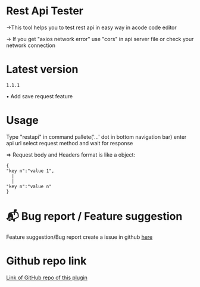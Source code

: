 # Rest Api Tester

->This tool helps you to test rest api in easy way in acode code editor

-> If you get "axios network error" use "cors" in api server file or check your network connection


# Latest version
```1.1.1```

• Add save request feature

# Usage

Type "restapi" in command pallete('...' dot in bottom navigation bar) enter api url select request method and wait for response

=> Request body and Headers format is like a object: 
```
{
"key n":"value 1",
  |
  |
"key n":"value n"
}
```

# 📬 Bug report / Feature suggestion

Feature suggestion/Bug report create a issue in github [here](https://github.com/mayank0274/api-tester/issues)

# Github repo link

[Link of GitHub repo of this plugin](https://github.com/mayank0274/api-tester)

